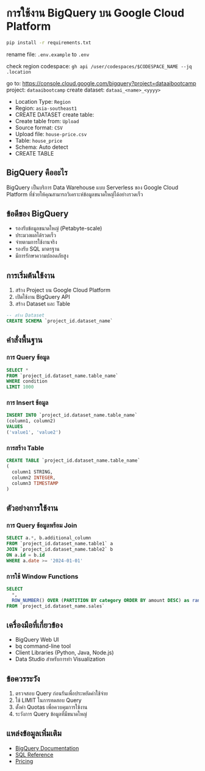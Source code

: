 # การใช้งาน BigQuery บน Google Cloud Platform

```bash
pip install -r requirements.txt
```
rename file: `.env.example` to `.env`

check region codespace: `gh api /user/codespaces/$CODESPACE_NAME --jq .location`

go to: https://console.cloud.google.com/bigquery?project=dataaibootcamp
project: `dataaibootcamp`
create dataset: `dataai_<name>_<yyyy>`
  - Location Type: `Region`
  - Region: `asia-southeast1`
  - CREATE DATASET
create table:
  - Create table from: `Upload`
  - Source format: `CSV`
  - Upload file: `house-price.csv`
  - Table: `house_price`
  - Schema: Auto detect
  - CREATE TABLE


## BigQuery คืออะไร
BigQuery เป็นบริการ Data Warehouse แบบ Serverless ของ Google Cloud Platform ที่ช่วยให้คุณสามารถวิเคราะห์ข้อมูลขนาดใหญ่ได้อย่างรวดเร็ว

## ข้อดีของ BigQuery
- รองรับข้อมูลขนาดใหญ่ (Petabyte-scale)
- ประมวลผลได้รวดเร็ว
- จ่ายตามการใช้งานจริง
- รองรับ SQL มาตรฐาน
- มีการรักษาความปลอดภัยสูง

## การเริ่มต้นใช้งาน
1. สร้าง Project บน Google Cloud Platform
2. เปิดใช้งาน BigQuery API
3. สร้าง Dataset และ Table

```sql
-- สร้าง Dataset
CREATE SCHEMA `project_id.dataset_name`
```

## คำสั่งพื้นฐาน

### การ Query ข้อมูล
```sql
SELECT *
FROM `project_id.dataset_name.table_name`
WHERE condition
LIMIT 1000
```

### การ Insert ข้อมูล
```sql
INSERT INTO `project_id.dataset_name.table_name`
(column1, column2)
VALUES
('value1', 'value2')
```

### การสร้าง Table
```sql
CREATE TABLE `project_id.dataset_name.table_name`
(
  column1 STRING,
  column2 INTEGER,
  column3 TIMESTAMP
)
```

## ตัวอย่างการใช้งาน

### การ Query ข้อมูลพร้อม Join
```sql
SELECT a.*, b.additional_column
FROM `project_id.dataset_name.table1` a
JOIN `project_id.dataset_name.table2` b
ON a.id = b.id
WHERE a.date >= '2024-01-01'
```

### การใช้ Window Functions
```sql
SELECT 
  *,
  ROW_NUMBER() OVER (PARTITION BY category ORDER BY amount DESC) as rank
FROM `project_id.dataset_name.sales`
```

## เครื่องมือที่เกี่ยวข้อง
- BigQuery Web UI
- bq command-line tool
- Client Libraries (Python, Java, Node.js)
- Data Studio สำหรับการทำ Visualization

## ข้อควรระวัง
1. ตรวจสอบ Query ก่อนรันเพื่อประหยัดค่าใช้จ่าย
2. ใช้ LIMIT ในการทดสอบ Query
3. ตั้งค่า Quotas เพื่อควบคุมการใช้งาน
4. ระวังการ Query ข้อมูลที่มีขนาดใหญ่

## แหล่งข้อมูลเพิ่มเติม
- [BigQuery Documentation](https://cloud.google.com/bigquery/docs)
- [SQL Reference](https://cloud.google.com/bigquery/docs/reference/standard-sql/query-syntax)
- [Pricing](https://cloud.google.com/bigquery/pricing)